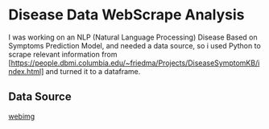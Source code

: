 # Disease Data WebScrape Analysis
 
I was working on an NLP (Natural Language Processing) Disease Based on Symptoms Prediction Model, and needed a data source, so i used Python to scrape relevant information from [https://people.dbmi.columbia.edu/~friedma/Projects/DiseaseSymptomKB/index.html] and turned it to a dataframe.




## Data Source
[webimg](./images/web.png)
